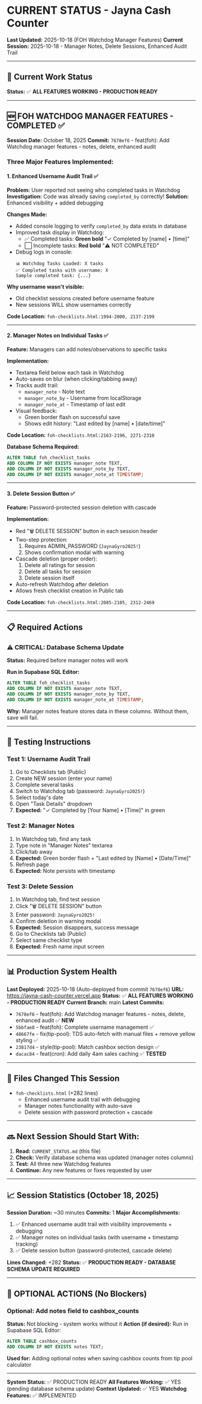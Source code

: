 # CURRENT STATUS - Jayna Cash Counter
**Last Updated:** 2025-10-18 (FOH Watchdog Manager Features)
**Current Session:** 2025-10-18 - Manager Notes, Delete Sessions, Enhanced Audit Trail

---

## 🎯 Current Work Status
**Status:** ✅ **ALL FEATURES WORKING - PRODUCTION READY**

---

## 🆕 FOH WATCHDOG MANAGER FEATURES - COMPLETED ✅

**Session Date:** October 18, 2025
**Commit:** `7678ef6` - feat(foh): Add Watchdog manager features - notes, delete, enhanced audit

### Three Major Features Implemented:

#### 1. Enhanced Username Audit Trail ✅
**Problem:** User reported not seeing who completed tasks in Watchdog
**Investigation:** Code was already saving `completed_by` correctly!
**Solution:** Enhanced visibility + added debugging

**Changes Made:**
- Added console logging to verify `completed_by` data exists in database
- Improved task display in Watchdog:
  - ✅ Completed tasks: **Green bold** "✓ Completed by [name] • [time]"
  - ⬜ Incomplete tasks: **Red bold** "⚠️ NOT COMPLETED"
- Debug logs in console:
  ```
  📊 Watchdog Tasks Loaded: X tasks
  ✅ Completed tasks with username: X
  Sample completed task: {...}
  ```

**Why username wasn't visible:**
- Old checklist sessions created before username feature
- New sessions WILL show usernames correctly

**Code Location:** `foh-checklists.html:1994-2000, 2137-2199`

---

#### 2. Manager Notes on Individual Tasks ✅
**Feature:** Managers can add notes/observations to specific tasks

**Implementation:**
- Textarea field below each task in Watchdog
- Auto-saves on blur (when clicking/tabbing away)
- Tracks audit trail:
  - `manager_note` - Note text
  - `manager_note_by` - Username from localStorage
  - `manager_note_at` - Timestamp of last edit
- Visual feedback:
  - Green border flash on successful save
  - Shows edit history: "Last edited by [name] • [date/time]"

**Code Location:** `foh-checklists.html:2163-2196, 2271-2310`

**Database Schema Required:**
```sql
ALTER TABLE foh_checklist_tasks
ADD COLUMN IF NOT EXISTS manager_note TEXT,
ADD COLUMN IF NOT EXISTS manager_note_by TEXT,
ADD COLUMN IF NOT EXISTS manager_note_at TIMESTAMP;
```

---

#### 3. Delete Session Button ✅
**Feature:** Password-protected session deletion with cascade

**Implementation:**
- Red "🗑️ DELETE SESSION" button in each session header
- Two-step protection:
  1. Requires ADMIN_PASSWORD (`JaynaGyro2025!`)
  2. Shows confirmation modal with warning
- Cascade deletion (proper order):
  1. Delete all ratings for session
  2. Delete all tasks for session
  3. Delete session itself
- Auto-refresh Watchdog after deletion
- Allows fresh checklist creation in Public tab

**Code Location:** `foh-checklists.html:2085-2105, 2312-2469`

---

## 📋 Required Actions

### ⚠️ CRITICAL: Database Schema Update
**Status:** Required before manager notes will work

**Run in Supabase SQL Editor:**
```sql
ALTER TABLE foh_checklist_tasks
ADD COLUMN IF NOT EXISTS manager_note TEXT,
ADD COLUMN IF NOT EXISTS manager_note_by TEXT,
ADD COLUMN IF NOT EXISTS manager_note_at TIMESTAMP;
```

**Why:** Manager notes feature stores data in these columns. Without them, save will fail.

---

## 🧪 Testing Instructions

### Test 1: Username Audit Trail
1. Go to Checklists tab (Public)
2. Create NEW session (enter your name)
3. Complete several tasks
4. Switch to Watchdog tab (password: `JaynaGyro2025!`)
5. Select today's date
6. Open "Task Details" dropdown
7. **Expected:** "✓ Completed by [Your Name] • [Time]" in green

### Test 2: Manager Notes
1. In Watchdog tab, find any task
2. Type note in "Manager Notes" textarea
3. Click/tab away
4. **Expected:** Green border flash + "Last edited by [Name] • [Date/Time]"
5. Refresh page
6. **Expected:** Note persists with timestamp

### Test 3: Delete Session
1. In Watchdog tab, find test session
2. Click "🗑️ DELETE SESSION" button
3. Enter password: `JaynaGyro2025!`
4. Confirm deletion in warning modal
5. **Expected:** Session disappears, success message
6. Go to Checklists tab (Public)
7. Select same checklist type
8. **Expected:** Fresh name input screen

---

## 📊 Production System Health
**Last Deployed:** 2025-10-18 (Auto-deployed from commit `7678ef6`)
**URL:** https://jayna-cash-counter.vercel.app
**Status:** ✅ **ALL FEATURES WORKING - PRODUCTION READY**
**Current Branch:** main
**Latest Commits:**
- `7678ef6` - feat(foh): Add Watchdog manager features - notes, delete, enhanced audit ✅ **NEW**
- `5bbfae8` - feat(foh): Complete username management ✅
- `48667fe` - fix(tip-pool): TDS auto-fetch with manual files + remove yellow styling ✅
- `23817d4` - style(tip-pool): Match cashbox section design ✅
- `dacac84` - feat(cron): Add daily 4am sales caching ✅ **TESTED**

---

## 📝 Files Changed This Session
- `foh-checklists.html` (+282 lines)
  - Enhanced username audit trail with debugging
  - Manager notes functionality with auto-save
  - Delete session with password protection + cascade

---

## 🔜 Next Session Should Start With:

1. **Read:** `CURRENT_STATUS.md` (this file)
2. **Check:** Verify database schema was updated (manager notes columns)
3. **Test:** All three new Watchdog features
4. **Continue:** Any new features or fixes requested by user

---

## 📈 Session Statistics (October 18, 2025)

**Session Duration:** ~30 minutes
**Commits:** 1
**Major Accomplishments:**
1. ✅ Enhanced username audit trail with visibility improvements + debugging
2. ✅ Manager notes on individual tasks (with username + timestamp tracking)
3. ✅ Delete session button (password-protected, cascade delete)

**Lines Changed:** +282
**Status:** ✅ **PRODUCTION READY - DATABASE SCHEMA UPDATE REQUIRED**

---

## 🚧 OPTIONAL ACTIONS (No Blockers)

### Optional: Add notes field to cashbox_counts
**Status:** Not blocking - system works without it
**Action (if desired):** Run in Supabase SQL Editor:
```sql
ALTER TABLE cashbox_counts
ADD COLUMN IF NOT EXISTS notes TEXT;
```
**Used for:** Adding optional notes when saving cashbox counts from tip pool calculator

---

**System Status:** ✅ PRODUCTION READY
**All Features Working:** ✅ YES (pending database schema update)
**Context Updated:** ✅ YES
**Watchdog Features:** ✅ IMPLEMENTED
